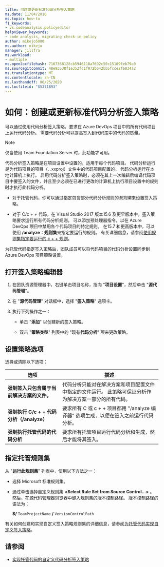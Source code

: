 ```yaml
---
title: 创建或更新标准代码分析签入策略
ms.date: 11/04/2016
ms.topic: how-to
f1_keywords:
- vs.codeanalysis.policyeditor
helpviewer_keywords:
- code analysis, migrating check-in policy
author: mikejo5000
ms.author: mikejo
manager: jillfra
ms.workload:
- multiple
ms.openlocfilehash: 7167368128cb5946118a7692c50c15109feb79a0
ms.sourcegitcommit: 48e93538f1e352fc1f972b642bb5fcce2f6834a2
ms.translationtype: MT
ms.contentlocale: zh-CN
ms.lasthandoff: 06/25/2020
ms.locfileid: "85371893"
---
```

# <a name="how-to-create-or-update-standard-code-analysis-check-in-policies"></a>如何：创建或更新标准代码分析签入策略

可以通过使用代码分析签入策略，要求在 Azure DevOps 项目中的所有代码项目上运行代码分析。 需要代码分析可以提高签入到代码库中的代码的质量。

> [!NOTE]
> 仅当使用 Team Foundation Server 时，此功能才可用。

代码分析签入策略是在项目设置中设置的，适用于每个代码项目。 代码分析运行是为代码项目的项目（. .xxproj）文件中的代码项目配置的。 代码分析运行在本地计算机上执行。 启用代码分析签入策略时，必须在其上一次编辑后编译代码项目中要签入的文件，并且至少必须在已进行更改的计算机上执行项目设置中的规则时才执行此代码分析。

- 对于托管代码，你可以通过指定包含部分代码分析规则的*规则集*来设置签入策略。

- 对于 C/c + + 代码，在 Visual Studio 2017 版本15.6 及更早版本中，签入策略要求运行所有代码分析规则。 可以添加预处理器指令，以在 Azure DevOps 项目中禁用各个代码项目的特定规则。 在15.7 和更高版本中，可以使用 **/analyze：规则集**来指定要运行的规则。 有关详细信息，请参阅[使用规则集指定要运行的 c + + 规则](/cpp/code-quality/using-rule-sets-to-specify-the-cpp-rules-to-run)。

为托管代码指定签入策略后，团队成员可以将代码项目的代码分析设置同步到 Azure DevOps 项目策略设置。

## <a name="to-open-the-check-in-policy-editor"></a>打开签入策略编辑器

1. 在团队资源管理器中，右键单击项目名称，指向 "**项目设置**"，然后单击 "**源代码管理**"。

1. 在 "**源代码管理**" 对话框中，选择 "**签入策略**" 选项卡。

1. 执行下列操作之一：

    - 单击 "**添加**" 以创建新的签入策略。

    - 双击 "**策略类型**" 列表中的 "现有**代码分析**" 项来更改策略。

## <a name="to-set-policy-options"></a>设置策略选项

选择或清除以下选项：

|选项|描述|
|------------|-----------------|
|**强制签入只包含属于当前解决方案的文件。**|代码分析只能对在解决方案和项目配置文件中指定的文件运行。 此策略可保证分析作为解决方案一部分的所有代码。|
|**强制执行 C/c + + 代码分析（/analyze）**|要求所有 C 或 c + + 项目都用 "/analyze 编译器" 选项生成，以便在签入之前运行代码分析。|
|**强制执行托管代码的代码分析**|要求所有托管项目运行代码分析和生成，然后才能将其签入。|

## <a name="to-specify-a-managed-rule-set"></a>指定托管规则集

从 "**运行此规则集**" 列表中，使用以下方法之一：

- 选择 Microsoft 标准规则集。

- 通过单击选择自定义规则集 **\<Select Rule Set from Source Control...>** 。 然后，在源代码管理器浏览器中键入规则集的版本控制路径。 版本控制路径的语法为：

   **$/** `TeamProjectName` **/** `VersionControlPath`

有关如何创建和实现自定义签入策略规则集的详细信息，请参阅[为托管代码实现自定义签入策略](../code-quality/implementing-custom-code-analysis-check-in-policies-for-managed-code.md)。

## <a name="see-also"></a>请参阅

- [实现托管代码的自定义代码分析签入策略](../code-quality/implementing-custom-code-analysis-check-in-policies-for-managed-code.md)
